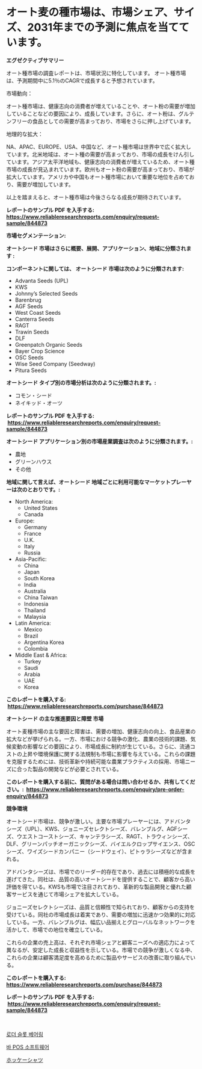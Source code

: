 <p><h1>オート麦の種市場は、市場シェア、サイズ、2031年までの予測に焦点を当てています。</h1></p><p><strong>エグゼクティブサマリー</strong></p>
<p><p>オート種市場の調査レポートは、市場状況に特化しています。 オート種市場は、予測期間中に5.1％のCAGRで成長すると予想されています。 </p><p>市場動向：</p><p>オート種市場は、健康志向の消費者が増えていることや、オート粉の需要が増加していることなどの要因により、成長しています。さらに、オート粉は、グルテンフリーの食品としての需要が高まっており、市場をさらに押し上げています。</p><p>地理的な拡大：</p><p>NA、APAC、EUROPE、USA、中国など、オート種市場は世界中で広く拡大しています。北米地域は、オート種の需要が高まっており、市場の成長をけん引しています。アジア太平洋地域も、健康志向の消費者が増えているため、オート種市場の成長が見込まれています。欧州もオート粉の需要が高まっており、市場が拡大しています。アメリカや中国もオート種市場において重要な地位を占めており、需要が増加しています。</p><p>以上を踏まえると、オート種市場は今後さらなる成長が期待されています。</p></p>
<p><strong>レポートのサンプル PDF を入手する: <a href="https://www.reliableresearchreports.com/enquiry/request-sample/844873">https://www.reliableresearchreports.com/enquiry/request-sample/844873</a></strong></p>
<p><strong>市場セグメンテーション:</strong></p>
<p><strong> オートシード 市場はさらに概要、展開、アプリケーション、地域に分類されます :</strong></p>
<p><strong>コンポーネントに関しては、 オートシード 市場は次のように分類されます: &nbsp;</strong></p>
<p><ul><li>Advanta Seeds (UPL)</li><li>KWS</li><li>Johnny’s Selected Seeds</li><li>Barenbrug</li><li>AGF Seeds</li><li>West Coast Seeds</li><li>Canterra Seeds</li><li>RAGT</li><li>Trawin Seeds</li><li>DLF</li><li>Greenpatch Organic Seeds</li><li>Bayer Crop Science</li><li>OSC Seeds</li><li>Wise Seed Company (Seedway)</li><li>Pitura Seeds</li></ul></p>
<p><strong> オートシード タイプ別の市場分析は次のように分類されます。:</strong></p>
<p><ul><li>コモン・シード</li><li>ネイキッド・オーツ</li></ul></p>
<p><strong>レポートのサンプル PDF を入手する: &nbsp;<a href="https://www.reliableresearchreports.com/enquiry/request-sample/844873">https://www.reliableresearchreports.com/enquiry/request-sample/844873</a></strong></p>
<p><strong> オートシード アプリケーション別の市場産業調査は次のように分類されます。:</strong></p>
<p><ul><li>農地</li><li>グリーンハウス</li><li>その他</li></ul></p>
<p><strong>地域に関して言えば、オートシード 地域ごとに利用可能なマーケットプレーヤーは次のとおりです。:</strong></p>
<p><ul>
    <li>
        North America:
        <ul>
            <li>United States</li>
            <li>Canada</li>
        </ul>
    </li>
    <li>
        Europe:
        <ul>
            <li>Germany</li>
            <li>France</li>
            <li>U.K.</li>
            <li>Italy</li>
            <li>Russia</li>
        </ul>
    </li>
    <li>
        Asia-Pacific:
        <ul>
            <li>China</li>
            <li>Japan</li>
            <li>South Korea</li>
            <li>India</li>
            <li>Australia</li>
            <li>China Taiwan</li>
            <li>Indonesia</li>
            <li>Thailand</li>
            <li>Malaysia</li>
        </ul>
    </li>
    <li>
        Latin America:
        <ul>
            <li>Mexico</li>
            <li>Brazil</li>
            <li>Argentina Korea</li>
            <li>Colombia</li>
        </ul>
    </li>
    <li>
        Middle East & Africa:
        <ul>
            <li>Turkey</li>
            <li>Saudi</li>
            <li>Arabia</li>
            <li>UAE</li>
            <li>Korea</li>
        </ul>
    </li>
    </ul></p>
<p><strong>このレポートを購入する: &nbsp;<a href="https://www.reliableresearchreports.com/purchase/844873">https://www.reliableresearchreports.com/purchase/844873</a></strong></p>
<p><strong>オートシード の主な推進要因と障壁 市場</strong></p>
<p><p>オート麦種市場の主な要因と障害は、需要の増加、健康志向の向上、食品産業の拡大などが挙げられる。一方、市場における競争の激化、農業の技術的課題、気候変動の影響などの要因により、市場成長に制約が生じている。さらに、流通コストの上昇や環境保護に関する法規制も市場に影響を与えている。これらの課題を克服するためには、技術革新や持続可能な農業プラクティスの採用、市場ニーズに合った製品の開発などが必要とされている。</p></p>
<p><strong>このレポートを購入する前に、質問がある場合は問い合わせるか、共有してください。:&nbsp; <a href="https://www.reliableresearchreports.com/enquiry/pre-order-enquiry/844873">https://www.reliableresearchreports.com/enquiry/pre-order-enquiry/844873</a></strong></p>
<p><strong>競争環境</strong></p>
<p><p>オートシード市場は、競争が激しい。主要な市場プレーヤーには、アドバンタシーズ（UPL）、KWS、ジョニーズセレクトシーズ、バレンブルグ、AGFシーズ、ウエストコーストシーズ、キャンテラシーズ、RAGT、トラウィンシーズ、DLF、グリーンパッチオーガニックシーズ、バイエルクロップサイエンス、OSCシーズ、ワイズシードカンパニー（シードウェイ）、ピトゥラシーズなどが含まれる。</p><p>アドバンタシーズは、市場でのリーダー的存在であり、過去には積極的な成長を遂げてきた。同社は、品質の高いオートシードを提供することで、顧客から高い評価を得ている。KWSも市場で注目されており、革新的な製品開発と優れた顧客サービスを通じて市場シェアを拡大している。</p><p>ジョニーズセレクトシーズは、品質と信頼性で知られており、顧客からの支持を受けている。同社の市場成長は着実であり、需要の増加に迅速かつ効果的に対応している。一方、バレンブルグは、幅広い品揃えとグローバルなネットワークを活かして、市場での地位を確立している。</p><p>これらの企業の売上高は、それぞれ市場シェアと顧客ニーズへの適応力によって異なるが、安定した成長と収益性を示している。市場での競争が激しくなる中、これらの企業は顧客満足度を高めるために製品やサービスの改善に取り組んでいる。</p></p>
<p><strong>このレポートを購入する: &nbsp; <a href="https://www.reliableresearchreports.com/purchase/844873">https://www.reliableresearchreports.com/purchase/844873</a></strong></p>
<p><strong>レポートのサンプル PDF を入手する: &nbsp;<a href="https://www.reliableresearchreports.com/enquiry/request-sample/844873">https://www.reliableresearchreports.com/enquiry/request-sample/844873</a></strong><strong></strong></p>
<p>&nbsp;</p>
<p><p><a href="https://medium.com/@alexemumu2022/%EB%A1%9C%EB%8D%94-%EC%8A%AC%EB%A1%AF-%EB%B2%A0%EC%96%B4%EB%A7%81-%EC%8B%9C%EC%9E%A5-2031%EB%85%84%EA%B9%8C%EC%A7%80%EC%9D%98-%ED%8A%B8%EB%A0%8C%EB%93%9C-%EC%98%88%EC%B8%A1-%EB%B0%8F-%EA%B2%BD%EC%9F%81-%EB%B6%84%EC%84%9D-b52e355ca611">로더 슬롯 베어링</a></p><p><a href="https://medium.com/@munchkin678568/%EB%B0%94-pos-%EC%86%8C%ED%94%84%ED%8A%B8%EC%9B%A8%EC%96%B4-%EC%8B%9C%EC%9E%A5-%ED%86%B5%EC%B0%B0-%EC%8B%9C%EC%9E%A5-%EB%8F%99%ED%96%A5-%EC%84%B1%EC%9E%A5-2024%EB%85%84%EB%B6%80%ED%84%B0-2031%EB%85%84%EA%B9%8C%EC%A7%80-%EC%98%88%EC%B8%A1%EB%90%9C-%EA%B2%83-4abf68e42ba8">바 POS 소프트웨어</a></p><p><a href="https://medium.com/@michaelerde565/%E3%83%9B%E3%83%83%E3%82%B1%E3%83%BC%E3%82%B7%E3%83%A3%E3%83%84%E3%81%AE%E5%B8%82%E5%A0%B4%E8%AA%BF%E6%9F%BB%E3%83%AC%E3%83%9D%E3%83%BC%E3%83%88-%E3%81%9D%E3%81%AE%E6%AD%B4%E5%8F%B2%E3%81%A8%E4%BA%88%E6%B8%AC2024%E5%B9%B4%E3%81%8B%E3%82%892031%E5%B9%B4%E3%81%BE%E3%81%A7-d55f920822e5">ホッケーシャツ</a></p></p>